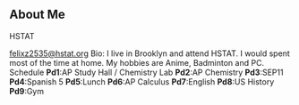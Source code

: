 ## About Me
HSTAT

[felixz2535@hstat.org](mailto:felixz2535@hstat.org)
Bio:
    I live in Brooklyn and attend HSTAT.
    I would spent most of the time at home.
    My hobbies are Anime, Badminton and PC.
Schedule
**Pd1**:AP Study Hall / Chemistry Lab
**Pd2**:AP Chemistry
**Pd3**:SEP11
**Pd4**:Spanish 5
**Pd5**:Lunch
**Pd6**:AP Calculus
**Pd7**:English
**Pd8**:US History
**Pd9**:Gym